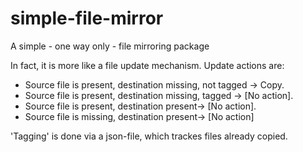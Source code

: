 # simple-file-mirror
A simple  - one way only - file mirroring package


In fact, it is more like a file update mechanism. 
Update actions are:
* Source file is present, destination missing, not tagged -> Copy.
* Source file is present, destination missing, tagged -> [No action].
* Source file is present, destination present-> [No action].
* Source file is missing, destination present-> [No action]

'Tagging' is done via a json-file, which trackes files already copied.
